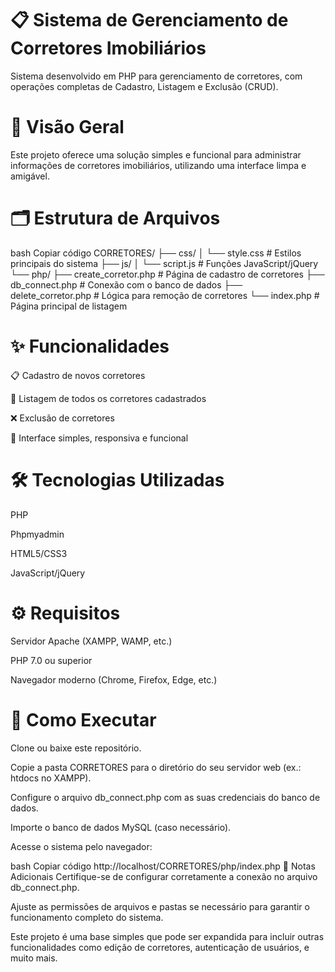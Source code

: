 # 📋 Sistema de Gerenciamento de Corretores Imobiliários
Sistema desenvolvido em PHP para gerenciamento de corretores, com operações completas de Cadastro, Listagem e Exclusão (CRUD).

# 📌 Visão Geral
Este projeto oferece uma solução simples e funcional para administrar informações de corretores imobiliários, utilizando uma interface limpa e amigável.

# 🗂 Estrutura de Arquivos
bash
Copiar código
CORRETORES/
├── css/
│   └── style.css            # Estilos principais do sistema
├── js/
│   └── script.js             # Funções JavaScript/jQuery
└── php/
    ├── create_corretor.php   # Página de cadastro de corretores
    ├── db_connect.php        # Conexão com o banco de dados
    ├── delete_corretor.php   # Lógica para remoção de corretores
    └── index.php             # Página principal de listagem
# ✨ Funcionalidades
📋 Cadastro de novos corretores

📜 Listagem de todos os corretores cadastrados

❌ Exclusão de corretores

🎨 Interface simples, responsiva e funcional

# 🛠 Tecnologias Utilizadas
PHP

Phpmyadmin

HTML5/CSS3

JavaScript/jQuery

# ⚙️ Requisitos
Servidor Apache (XAMPP, WAMP, etc.)

PHP 7.0 ou superior


Navegador moderno (Chrome, Firefox, Edge, etc.)

# 🚀 Como Executar
Clone ou baixe este repositório.

Copie a pasta CORRETORES para o diretório do seu servidor web (ex.: htdocs no XAMPP).

Configure o arquivo db_connect.php com as suas credenciais do banco de dados.

Importe o banco de dados MySQL (caso necessário).

Acesse o sistema pelo navegador:

bash
Copiar código
http://localhost/CORRETORES/php/index.php
📝 Notas Adicionais
Certifique-se de configurar corretamente a conexão no arquivo db_connect.php.

Ajuste as permissões de arquivos e pastas se necessário para garantir o funcionamento completo do sistema.

Este projeto é uma base simples que pode ser expandida para incluir outras funcionalidades como edição de corretores, autenticação de usuários, e muito mais.

